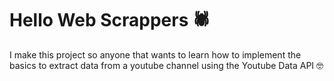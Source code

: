 # Hello Web Scrappers 🕷️

I make this project so anyone that wants to learn how to implement the basics to extract data from a youtube channel 
using the Youtube Data API 🤓
